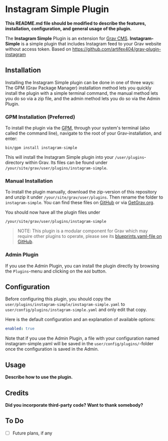 # Instagram Simple Plugin

**This README.md file should be modified to describe the features, installation, configuration, and general usage of the plugin.**

The **Instagram Simple** Plugin is an extension for [Grav CMS](http://github.com/getgrav/grav). **Instagram-Simple** is a simple plugin that includes Instagram feed to your Grav website without access token. Based on https://github.com/artifex404/grav-plugin-instagram

## Installation

Installing the Instagram Simple plugin can be done in one of three ways: The GPM (Grav Package Manager) installation method lets you quickly install the plugin with a simple terminal command, the manual method lets you do so via a zip file, and the admin method lets you do so via the Admin Plugin.

### GPM Installation (Preferred)

To install the plugin via the [GPM](http://learn.getgrav.org/advanced/grav-gpm), through your system's terminal (also called the command line), navigate to the root of your Grav-installation, and enter:

    bin/gpm install instagram-simple

This will install the Instagram Simple plugin into your `/user/plugins`-directory within Grav. Its files can be found under `/your/site/grav/user/plugins/instagram-simple`.

### Manual Installation

To install the plugin manually, download the zip-version of this repository and unzip it under `/your/site/grav/user/plugins`. Then rename the folder to `instagram-simple`. You can find these files on [GitHub](https://github.com/casparjones/grav-plugin-instagram-simple) or via [GetGrav.org](http://getgrav.org/downloads/plugins#extras).

You should now have all the plugin files under

    /your/site/grav/user/plugins/instagram-simple
	
> NOTE: This plugin is a modular component for Grav which may require other plugins to operate, please see its [blueprints.yaml-file on GitHub](https://github.com/casparjones/grav-plugin-instagram-simple/blob/master/blueprints.yaml).

### Admin Plugin

If you use the Admin Plugin, you can install the plugin directly by browsing the `Plugins`-menu and clicking on the `Add` button.

## Configuration

Before configuring this plugin, you should copy the `user/plugins/instagram-simple/instagram-simple.yaml` to `user/config/plugins/instagram-simple.yaml` and only edit that copy.

Here is the default configuration and an explanation of available options:

```yaml
enabled: true
```

Note that if you use the Admin Plugin, a file with your configuration named instagram-simple.yaml will be saved in the `user/config/plugins/`-folder once the configuration is saved in the Admin.

## Usage

**Describe how to use the plugin.**

## Credits

**Did you incorporate third-party code? Want to thank somebody?**

## To Do

- [ ] Future plans, if any

